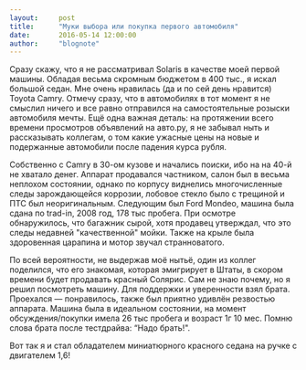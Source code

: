 ```yaml
---
layout:     post
title:      "Муки выбора или покупка первого автомобиля"
date:       2016-05-14 12:00:00
author:     "blognote"
---
```


Сразу скажу, что я не рассматривал Solaris в качестве моей первой машины. Обладая весьма скромным бюджетом в 400 тыс., я искал большой седан. Мне очень нравилась (да и по сей день нравится) Toyota Camry. Отмечу сразу, что в автомобилях в тот момент я не смыслил ничего и все равно отправился на самостоятельные розыски автомобиля мечты. Ещё одна важная деталь: на протяжении всего времени просмотров объявлений на авто.ру, я не забывал ныть и рассказывать коллегам, о том какие ужасные цены на новые и подержанные автомобили после падения курса рубля.

Собственно с Camry в 30-ом кузове и начались поиски, ибо на на 40-й не хватало денег. Аппарат продавался частником, салон был в весьма неплохом состоянии, однако по корпусу виднелись многочисленные следы зарождающейся коррозии, лобовое стекло было с трещиной и ПТС был неоригинальным. Следующим был Ford Mondeo, машина была сдана по trad-in, 2008 год, 178 тыс пробега. При осмотре обнаружилось, что багажник сырой, хотя продавец утверждал, что это следы недавней "качественной" мойки. Также на крыле была здоровенная царапина и мотор звучал странноватого.

По всей вероятности, не выдержав моё нытьё, один из коллег поделился, что его знакомая, которая эмигрирует в Штаты, в скором времени будет продавать красный Солярис. Сам не знаю почему, но я решил посмотреть машину. Для поддержки и уверенности взял брата. Проехался — понравилось, также был приятно удивлён резвостью аппарата. Машина была в идеальном состоянии, на момент обсуждения/покупки имела 26 тыс пробега и возраст 1г 10 мес. Помню слова брата после тестдрайва: “Надо брать!".

Вот так я и стал обладателем миниатюрного красного седана на ручке с двигателем 1,6!